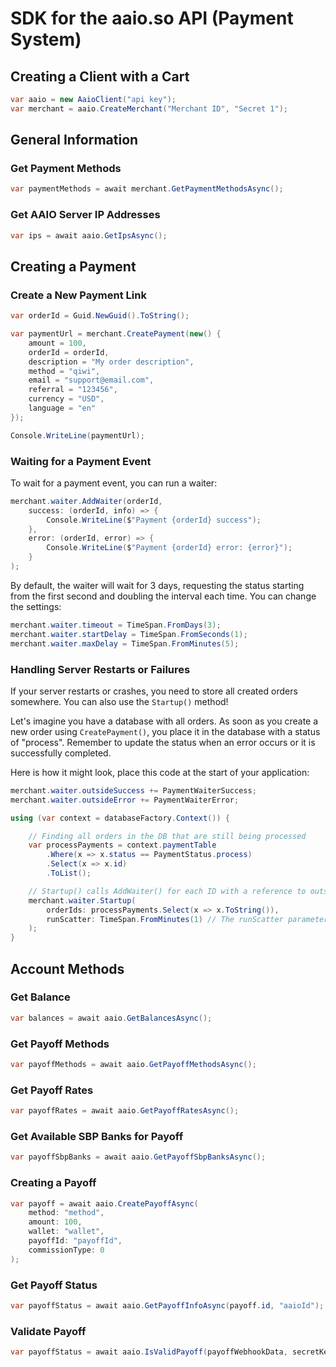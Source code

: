 ﻿# SDK for the aaio.so API (Payment System)

## Creating a Client with a Cart
```csharp
var aaio = new AaioClient("api key");
var merchant = aaio.CreateMerchant("Merchant ID", "Secret 1");
```

## General Information

### Get Payment Methods
```csharp
var paymentMethods = await merchant.GetPaymentMethodsAsync();
```

### Get AAIO Server IP Addresses
```csharp
var ips = await aaio.GetIpsAsync();
```

## Creating a Payment

### Create a New Payment Link
```csharp
var orderId = Guid.NewGuid().ToString();

var paymentUrl = merchant.CreatePayment(new() {
    amount = 100,                          
    orderId = orderId,                     
    description = "My order description",  
    method = "qiwi",                       
    email = "support@email.com",                  
    referral = "123456",             
    currency = "USD",                      
    language = "en"                        
});

Console.WriteLine(paymentUrl);
```

### Waiting for a Payment Event
To wait for a payment event, you can run a waiter:
```csharp
merchant.waiter.AddWaiter(orderId,
    success: (orderId, info) => {
        Console.WriteLine($"Payment {orderId} success");
    },
    error: (orderId, error) => {
        Console.WriteLine($"Payment {orderId} error: {error}");
    }
);
```

By default, the waiter will wait for 3 days, requesting the status starting from the first second and doubling the interval each time. You can change the settings:
```csharp
merchant.waiter.timeout = TimeSpan.FromDays(3);
merchant.waiter.startDelay = TimeSpan.FromSeconds(1);
merchant.waiter.maxDelay = TimeSpan.FromMinutes(5);
```

### Handling Server Restarts or Failures
If your server restarts or crashes, you need to store all created orders somewhere. You can also use the `Startup()` method!

Let's imagine you have a database with all orders. As soon as you create a new order using `CreatePayment()`, you place it in the database with a status of "process". Remember to update the status when an error occurs or it is successfully completed.

Here is how it might look, place this code at the start of your application:
```csharp
merchant.waiter.outsideSuccess += PaymentWaiterSuccess;
merchant.waiter.outsideError += PaymentWaiterError;

using (var context = databaseFactory.Context()) {

    // Finding all orders in the DB that are still being processed
    var processPayments = context.paymentTable
        .Where(x => x.status == PaymentStatus.process)
        .Select(x => x.id)
        .ToList();

    // Startup() calls AddWaiter() for each ID with a reference to outsideSuccess and outsideError
    merchant.waiter.Startup(
        orderIds: processPayments.Select(x => x.ToString()),
        runScatter: TimeSpan.FromMinutes(1) // The runScatter parameter allows you to launch server requests in random order
    );
}
```

## Account Methods

### Get Balance
```csharp
var balances = await aaio.GetBalancesAsync();
```

### Get Payoff Methods
```csharp
var payoffMethods = await aaio.GetPayoffMethodsAsync();
```

### Get Payoff Rates
```csharp
var payoffRates = await aaio.GetPayoffRatesAsync();
```

### Get Available SBP Banks for Payoff
```csharp
var payoffSbpBanks = await aaio.GetPayoffSbpBanksAsync();
```

### Creating a Payoff
```csharp
var payoff = await aaio.CreatePayoffAsync(
    method: "method",
    amount: 100,
    wallet: "wallet",
    payoffId: "payoffId", 
    commissionType: 0
);
```

### Get Payoff Status
```csharp
var payoffStatus = await aaio.GetPayoffInfoAsync(payoff.id, "aaioId");
```

### Validate Payoff
```csharp
var payoffStatus = await aaio.IsValidPayoff(payoffWebhookData, secretKeyPayoff);
```